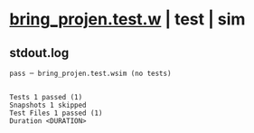 # [bring_projen.test.w](../../../../../examples/tests/valid/bring_projen.test.w) | test | sim

## stdout.log
```log
pass ─ bring_projen.test.wsim (no tests)
 
 
Tests 1 passed (1)
Snapshots 1 skipped
Test Files 1 passed (1)
Duration <DURATION>
```

